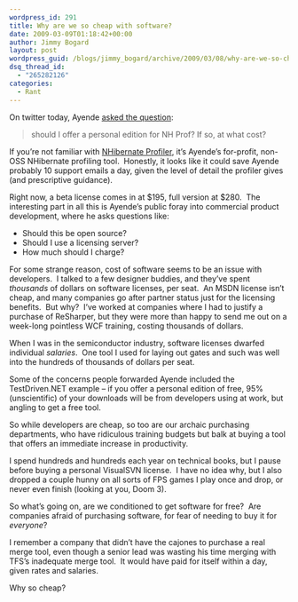 ```yaml
---
wordpress_id: 291
title: Why are we so cheap with software?
date: 2009-03-09T01:18:42+00:00
author: Jimmy Bogard
layout: post
wordpress_guid: /blogs/jimmy_bogard/archive/2009/03/08/why-are-we-so-cheap-with-software.aspx
dsq_thread_id:
  - "265282126"
categories:
  - Rant
---
```

On twitter today, Ayende [asked the question](http://twitter.com/ayende/status/1297780722):

> should I offer a personal edition for NH Prof? If so, at what cost?

If you&#8217;re not familiar with [NHibernate Profiler](http://nhprof.com/), it&#8217;s Ayende&#8217;s for-profit, non-OSS NHibernate profiling tool.&nbsp; Honestly, it looks like it could save Ayende probably 10 support emails a day, given the level of detail the profiler gives (and prescriptive guidance).

Right now, a beta license comes in at $195, full version at $280.&nbsp; The interesting part in all this is Ayende&#8217;s public foray into commercial product development, where he asks questions like:

  * Should this be open source?
  * Should I use a licensing server?
  * How much should I charge?

For some strange reason, cost of software seems to be an issue with developers.&nbsp; I talked to a few designer buddies, and they&#8217;ve spent _thousands_ of dollars on software licenses, per seat.&nbsp; An MSDN license isn&#8217;t cheap, and many companies go after partner status just for the licensing benefits.&nbsp; But why?&nbsp; I&#8217;ve worked at companies where I had to justify a purchase of ReSharper, but they were more than happy to send me out on a week-long pointless WCF training, costing thousands of dollars.

When I was in the semiconductor industry, software licenses dwarfed individual _salaries_.&nbsp; One tool I used for laying out gates and such was well into the hundreds of thousands of dollars per seat.

Some of the concerns people forwarded Ayende included the TestDriven.NET example &#8211; if you offer a personal edition of free, 95% (unscientific) of your downloads will be from developers using at work, but angling to get a free tool.

So while developers are cheap, so too are our archaic purchasing departments, who have ridiculous training budgets but balk at buying a tool that offers an immediate increase in productivity.

I spend hundreds and hundreds each year on technical books, but I pause before buying a personal VisualSVN license.&nbsp; I have no idea why, but I also dropped a couple hunny on all sorts of FPS games I play once and drop, or never even finish (looking at you, Doom 3).

So what&#8217;s going on, are we conditioned to get software for free?&nbsp; Are companies afraid of purchasing software, for fear of needing to buy it for _everyone_?

I remember a company that didn&#8217;t have the cajones to purchase a real merge tool, even though a senior lead was wasting his time merging with TFS&#8217;s inadequate merge tool.&nbsp; It would have paid for itself within a day, given rates and salaries.

Why so cheap?